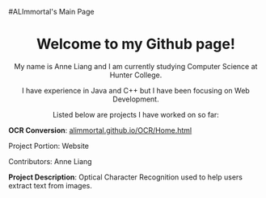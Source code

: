 #ALImmortal's Main Page
<center>
  <h1>Welcome to my Github page!</h1>
  <p>My name is Anne Liang and I am currently studying Computer Science at Hunter College.</p>
  <p>I have experience in Java and C++ but I have been focusing on Web Development.</p>
  <p>Listed below are projects I have worked on so far:</p>
</center>
<strong>OCR Conversion</strong>: <a href="https://alimmortal.github.io/OCR/Home.html">alimmortal.github.io/OCR/Home.html</a>
<p>Project Portion: Website</p>
<p>Contributors: Anne Liang</p>
<p><strong>Project Description</strong>: Optical Character Recognition used to help users extract text from images.</p>
